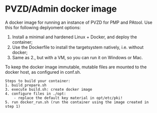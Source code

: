PVZD/Admin docker image
=======================

A docker image for running an instance of PVZD for PMP and PAtool. Use this for
following deplyoment options:
1. Install a minimal and hardened Linux + Docker, and deploy the container;
2. Use the Dockerfile to install the targetsystem natively, i.e. without docker;
3. Same as 2., but with a VM, so you can run it on Windows or Mac.

To keep the docker image immutable, mutable files are mounted to the docker host, as configured in conf.sh.

    Steps to build your container:
    1. build_prepare.sh 
    3. execute build.sh: create docker image
    4. configure files in ./opt:
        - replace the default key material in opt/etc/pki!
    5. run docker_run.sh (run the container using the image created in step 1)